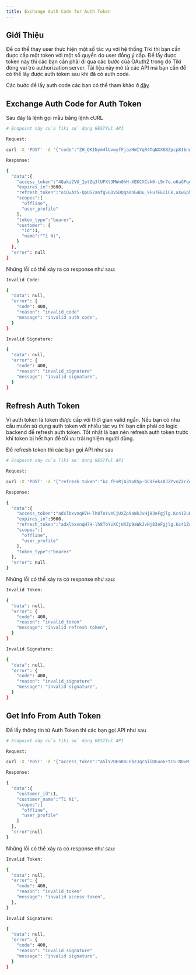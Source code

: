 ```yaml
---
title: Exchange Auth Code for Auth Token
---
```


## Giới Thiệu

Để có thể thay user thực hiện một số tác vụ với hệ thống Tiki thì bạn cần được cấp một token với một số quyền do user đồng ý cấp. Để lấy được token này thì các bạn cần phải đi qua các bước của OAuth2 trong đó Tiki đóng vai trò authorization server. Tài liệu này mô tả các API mà bạn cần để có thể lấy được auth token sau khi đã có auth code.

Các bước để lấy auth code các bạn có thể tham khảo ở [đây](../open-api/overview)

## Exchange Auth Code for Auth Token

Sau đây là lệnh gọi mẫu bằng lệnh cURL

```bash
# Endpoint này của Tiki sử dụng RESTful API

Request:

curl -X 'POST' -d '{"code":"ZH_QKINym4lUvwyfFjazHWIYqR4TqNXX6BZpcp8Ibng.N9i1OHCsCcrLhBS4OWZrqpM85Sc_8BrDjzyuWwrjgXs"}' -H 'Content-Type: application/json' -H 'X-Tiniapp-Client-Id: 8GXqhWDK3EppMwf8IyQU1GHgfq2TPADe' -H 'X-Tiniapp-Signature: 4021f274a3c1bb4ac600cee6d0da3c7704a829d175bb0b81cee2d2ed007a50f1' -H 'X-Tiniapp-Timestamp: 1624332586655' 'https://api.tiki.vn/tiniapp-open-api/api/v1/oauth/auth/token'

Response:

{
  "data":{
    "access_token":"4Qaki2VU_IptZq3lUFXt3MWn0hH-XEKCXCsk0-i9r7o.o6aGPqgCBp3ac-0lJalWb78KJsxcNpXPBgY2poroE4E",
    "expires_in":3600,
    "refresh_token":"oiOvAz5-QpU57anfgSGDvSDQqa0nG4Du_9Fu7EEIiCk.uXwSpktiDzHBSmkYORc65QBGK109fJRZo175w2JasCI",
    "scopes":[
      "offline",
      "user_profile"
    ],
    "token_type":"bearer",
    "customer": {
      "id":1,
      "name":"Ti Ni",
    }
  },
  "error": null
}
```

Những lỗi có thể xảy ra có response như sau:

```bash
Invalid Code:

{
  "data": null,
  "error": {
    "code": 400,
    "reason": "invalid_code"
    "message": "invalid auth code",
  }
}

Invalid Signature:

{
  "data": null,
  "error": {
    "code": 400,
    "reason": "invalid_signature"
    "message": "invalid signature",
  }
}
```

## Refresh Auth Token

Vì auth token là token được cấp với thời gian valid ngắn. Nếu bạn có nhu cầu muốn sử dụng auth token với nhiều tác vụ thì bạn cần phải có logic backend để refresh auth token. Tốt nhất là bạn nên refresh auth token trước khi token bị hết hạn để tối ưu trải nghiệm người dùng.

Để refresh token thì các bạn gọi API như sau

```bash
# Endpoint này của Tiki sử dụng RESTful API

Request:

curl -X 'POST' -d '{"refresh_token":"bz_fFvRjA3Yo8Sp-GCdFeks8JZYvn22rZdzNS8lBsmc.RHHz3S4cps9FFjttYZCmsaLqOP4pfa1s-7xdL1r8Xbg"}' -H 'Content-Type: application/json' -H 'X-Tiniapp-Client-Id: 8GXqhWDK3EppMwf8IyQU1GHgfq2TPADe' -H 'X-Tiniapp-Signature: 5d7189cce5baa90aaa3d4b1a74ead02c953fe9156504c0c0f987c07f879bcbde' -H 'X-Tiniapp-Timestamp: 1624332740977' 'https://api.tiki.vn/tiniapp-open-api/api/v1/oauth/auth/token/refresh'

Response:

{
  "data":{
    "access_token":"adxlbxvnqH7H-lh8ToYvXCjUXZp9aWkJvHj83eFgjlg.Kc41ZuRy9lZf9XjFfpFcBKx9uhXYviz7_OP2KrxjB5E",
    "expires_in":3600,
    "refresh_token":"adxlbxvnqH7H-lh8ToYvXCjUXZp9aWkJvHj83eFgjlg.Kc41ZuRy9lZf9XjFfpFcBKx9uhXYviz7_OP2KrxjB5E",
    "scopes":[
      "offline",
      "user_profile"
    ],
    "token_type":"bearer"
  },
  "error": null
}
```

Những lỗi có thể xảy ra có response như sau:

```bash
Invalid Token:

{
  "data": null,
  "error": {
    "code": 400,
    "reason": "invalid_token"
    "message": "invalid refresh token",
  }
}

Invalid Signature:

{
  "data": null,
  "error": {
    "code": 400,
    "reason": "invalid_signature"
    "message": "invalid signature",
  }
}
```

## Get Info From Auth Token

Để lấy thông tin từ Auth Token thì các bạn gọi API như sau

```bash
# Endpoint này của Tiki sử dụng RESTful API

Request:

curl -X 'POST' -d '{"access_token":"a5lY7OEnRnLFb2JqraiiDEuo6FtC5-NDvM_g8LL18Ow.m7OZKEuPWehCktnSjPX3twvndVWLEoT6M3dLSSCKujk"}' -H 'Content-Type: application/json' -H 'X-Tiniapp-Client-Id: 8GXqhWDK3EppMwf8IyQU1GHgfq2TPADe' -H 'X-Tiniapp-Signature: 33088802bd81dd6f0282f33f35cbf87d6e9de5b97e45c8f5b979e0afcccbfdcf' -H 'X-Tiniapp-Timestamp: 1624332795944' 'https://api.tiki.vn/tiniapp-open-api/api/v1/oauth/me'

Response:

{
  "data":{
    "customer_id":1,
    "customer_name":"Ti Ni",
    "scopes":[
      "offline",
      "user_profile"
    ]
  },
  "error":null
}
```

Những lỗi có thể xảy ra có response như sau:

```bash
Invalid Token:

{
  "data": null,
  "error": {
    "code": 400,
    "reason": "invalid_token"
    "message": "invalid access token",
  },
}

Invalid Signature:

{
  "data": null,
  "error": {
    "code": 400,
    "reason": "invalid_signature"
    "message": "invalid signature",
  }
}
```
